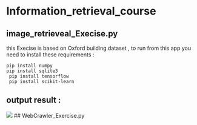 # Information_retrieval_course
## image_retrieveal_Execise.py
this Execise is based on Oxford building dataset 
, to run from this app you need to install these requirements :
```
pip install numpy
pip install sqlite3
 pip install tensorflow
 pip install scikit-learn
```

## output result :
<img src="https://s8.uupload.ir/files/run_prj_b8n.png" >
## WebCrawler_Exercise.py
